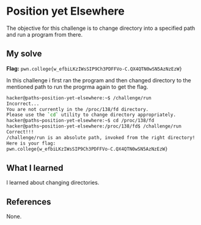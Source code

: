 # Position yet Elsewhere
The objective for this challenge is to change directory into a specified path and run a program from there.

## My solve
**Flag:** `pwn.college{w_efbiLKzIWsSIP9Ch3PDFFVo-C.QX4QTN0wSN5AzNzEzW}`

In this challenge i first ran the program and then changed directory to the mentioned path to run the progrma again to get the flag.
```bash
hacker@paths~position-yet-elsewhere:~$ /challenge/run
Incorrect...
You are not currently in the /proc/138/fd directory.
Please use the `cd` utility to change directory appropriately.
hacker@paths~position-yet-elsewhere:~$ cd /proc/138/fd
hacker@paths~position-yet-elsewhere:/proc/138/fd$ /challenge/run
Correct!!!
/challenge/run is an absolute path, invoked from the right directory!
Here is your flag:
pwn.college{w_efbiLKzIWsSIP9Ch3PDFFVo-C.QX4QTN0wSN5AzNzEzW}
```

## What I learned
I learned about changing directories.

## References 
None.
